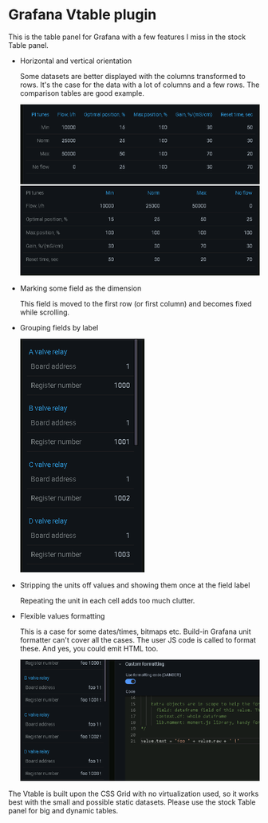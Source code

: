 # Grafana Vtable plugin

This is the table panel for Grafana with a few features I miss in the stock Table panel.


* Horizontal and vertical orientation

  Some datasets are better displayed with the columns transformed to rows.
  It's the case for the data with a lot of columns and a few rows.
  The comparison tables are good example.
  
  ![example](horizontal.png) ![example](vertical.png)

* Marking some field as the dimension
 
  This field is moved to the first row (or first column) and becomes fixed while scrolling.   

* Grouping fields by label
 
  ![example](grouping.png)

* Stripping the units off values and showing them once at the field label

  Repeating the unit in each cell adds too much clutter.

* Flexible values formatting 

  This is a case for some dates/times, bitmaps etc. Build-in Grafana unit formatter can't cover 
  all the cases. The user JS code is called to format these. And yes, you could emit HTML too.
  
  ![example](jsformat.png)


The Vtable is built upon the CSS Grid with no virtualization used, so it works best with the
small and possible static datasets. Please use the stock Table panel for big and dynamic tables.
